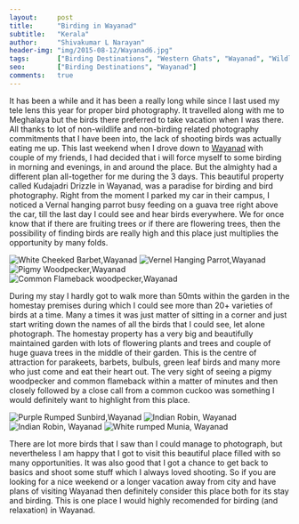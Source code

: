 ```yaml
---
layout:     post
title:      "Birding in Wayanad"
subtitle:   "Kerala"
author:     "Shivakumar L Narayan"
header-img: "img/2015-08-12/Wayanad6.jpg"
tags:		["Birding Destinations", "Western Ghats", "Wayanad", "Wildlife Destinations"]
seo:		["Birding Destinations", "Wayanad"]
comments:   true
---
```


<p>It has been a while and it has been a really long while since I last used my tele lens this year for proper bird photography. It travelled along with me to Meghalaya but the birds there preferred to take vacation when I was there. All thanks to lot of non-wildlife and non-birding related photography commitments that I have been into, the lack of shooting birds was actually eating me up. This last weekend when I drove down to <a href="http://www.wilderhood.com/destination/Wayanad" target="_blank">Wayanad</a> with couple of my friends, I had decided that i will force myself to some birding in morning and evenings, in and around the place. But the almighty had a different plan all-together for me during the 3 days. This beautiful property called Kudajadri Drizzle in Wayanad, was a paradise for birding and bird photography. Right from the moment I parked my car in their campus, I noticed a Vernal hanging parrot busy feeding on a guava tree right above the car, till the last day I could see and hear birds everywhere. We for once know that if there are fruiting trees or if there are flowering trees, then the possibility of finding birds are really high and this place just multiplies the opportunity by many folds.</p>

<img src="{{ site.baseurl}}/img/2015-08-12/Wayanad2.jpg" alt="White Cheeked Barbet,Wayanad">
<img src="{{ site.baseurl}}/img/2015-08-12/Wayanad3.jpg" alt="Vernel Hanging Parrot,Wayanad">
<img src="{{ site.baseurl}}/img/2015-08-12/Wayanad4.jpg" alt="Pigmy Woodpecker,Wayanad">
<img src="{{ site.baseurl}}/img/2015-08-12/Wayanad5.jpg" alt="Common Flameback woodpecker,Wayanad">

<p>During my stay I hardly got to walk more than 50mts within the garden in the homestay premises during which I could see more than 20+ varieties of birds at a time. Many a times it was just matter of sitting in a corner and just start writing down the names of all the birds that I could see, let alone photograph. The homestay property has a very big and beautifully maintained garden with lots of flowering plants and trees and couple of huge guava trees in the middle of their garden. This is the centre of attraction for parakeets, barbets, bulbuls, green leaf birds and many more who just come and eat their heart out. The very sight of seeing a pigmy woodpecker and common flameback within a matter of minutes and then closely followed by a close call from a common cuckoo was something I would definitely want to highlight from this place.</p> 

<img src="{{ site.baseurl}}/img/2015-08-12/Wayanad6.jpg" alt="Purple Rumped Sunbird,Wayanad">
<img src="{{ site.baseurl}}/img/2015-08-12/Wayanad7.jpg" alt="Indian Robin, Wayanad">
<img src="{{ site.baseurl}}/img/2015-08-12/Wayanad8.jpg" alt="Indian Robin, Wayanad">
<img src="{{ site.baseurl}}/img/2015-08-12/Wayanad9.jpg" alt="White rumped Munia, Wayanad">

<p>There are lot more birds that I saw than I could manage to photograph, but nevertheless I am happy that I got to visit this beautiful place filled with so many opportunities. It was also good that I got a chance to get back to basics and shoot some stuff which I always loved shooting. So if you are looking for a nice weekend or a longer vacation away from city and have plans of visiting Wayanad then definitely consider this place both for its stay and birding. This is one place I would highly recomended for birding (and relaxation) in Wayanad.</p>









